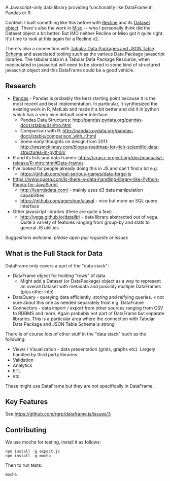 A Javascript-only data library providing functionality like DataFrame in Pandas or R.

Context: I built something like this before with [Recline][] and its [Dataset object][recline-dataset]. There's also the work in [Miso][] -- who I personally think did the Dataset object a bit better. But IMO neither Recline or Miso got it quite right. It's time to look at this again for a Recline v2.

There's also a connection with [Tabular Data Packages and JSON Table Schema][tdp] and associated tooling such as the various Data Package javascript libraries. The tabular data in a Tabular Data Package Resource, when manipulated in javascript will need to be stored in some kind of structured javascript object and this DataFrame could be a good vehicle.

[Recline]: http://okfnlabs.org/recline/
[recline-dataset]: http://okfnlabs.org/recline/docs/models.html
[Miso]: http://misoproject.com/dataset/
[tdp]: http://data.okfn.org/standards

## Research

* [Pandas][] - Pandas is probably the best starting point because it is the most recent and best implementation. In particular, it synthesized the existing work in R, MatLab and made it a bit better and did it in python which has a very nice default coder interface.
  * Pandas Data Structures: http://pandas.pydata.org/pandas-docs/stable/dsintro.html
  * Comparison with R: http://pandas.pydata.org/pandas-docs/stable/comparison_with_r.html
  * Some early thoughts on design from 2011: http://wesmckinney.com/blog/a-roadmap-for-rich-scientific-data-structures-in-python/
* R and its lists and data frames: https://cran.r-project.org/doc/manuals/r-release/R-intro.html#Data-frames
* I've looked for people already doing this in JS and can't find a lot e.g.
  * https://github.com/real-serious-games/data-forge-js
* https://www.quora.com/Is-there-a-data-handling-library-like-Python-Panda-for-JavaScript
  * http://learnjsdata.com/ - mainly uses d3 data manipulation capabilities
  * https://github.com/agershun/alasql - nice but more an SQL query interface
* Other javascript libraries (there are quite a few) ...
  * http://vega.github.io/datalib/ - data library abstracted out of vega. Quite a variety of features ranging from group-by and stats to general JS utilities

*Suggestions welcome: please open pull requests or issues*

[Pandas]: http://pandas.pydata.org/

## What is the Full Stack for Data 

DataFrame only covers a part of the "data stack":

* DataFrame object for holding "rows" of data
  * Might add a Dataset (or DataPackage) object as a way to represent an overall Dataset with metadata and possibly multiple DataFrames (plus other info)
* DataQuery - querying data efficiently, storing and reifying queries.  &laquo; not sure about this one as needed separately from e.g. DataFrame
* Connectors - data import / export from other sources ranging from CSV to RDBMS and more. Again probably not part of DataFrame but separate libraries. This is a particular area where the connection with Tabular Data Package and JSON Table Schema is strong

There is of course lots of other stuff in the "data stack" such as the following:

* Views / Visualization - data presentation (grids, graphs etc). Largely handled by third party libraries.
* Validation
* Analytics
* ETL
* etc

These might use DataFrame but they are not specifically in DataFrame.

## Key Features

See https://github.com/rgrp/dataframe.js/issues/3

## Contributing

We use mocha for testing, install it as follows:
    
    npm install -g expect.js
    npm install -g mocha

Then to run tests:
    
    mocha

